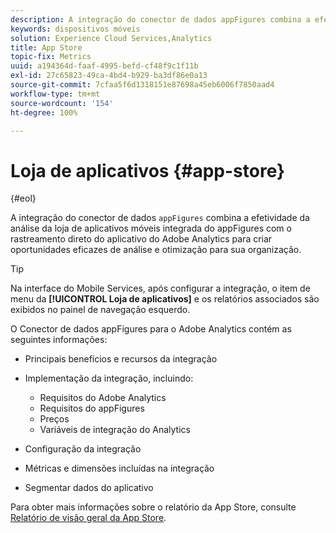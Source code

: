 ```yaml
---
description: A integração do conector de dados appFigures combina a efetividade da análise da app store móvel integrada do appFigures com o rastreamento de aplicativo direto do Adobe Analytics para criar oportunidades eficazes de análise e otimização para sua organização.
keywords: dispositivos móveis
solution: Experience Cloud Services,Analytics
title: App Store
topic-fix: Metrics
uuid: a194364d-faaf-4995-befd-cf48f9c1f11b
exl-id: 27c65823-49ca-4bd4-b929-ba3df86e0a13
source-git-commit: 7cfaa5f6d1318151e87698a45eb6006f7850aad4
workflow-type: tm+mt
source-wordcount: '154'
ht-degree: 100%

---
```


# Loja de aplicativos {#app-store}

{#eol}

A integração do conector de dados `appFigures` combina a efetividade da análise da loja de aplicativos móveis integrada do appFigures com o rastreamento direto do aplicativo do Adobe Analytics para criar oportunidades eficazes de análise e otimização para sua organização.

>[!TIP]
>
>Na interface do Mobile Services, após configurar a integração, o item de menu da **[!UICONTROL Loja de aplicativos]** e os relatórios associados são exibidos no painel de navegação esquerdo.

O Conector de dados appFigures para o Adobe Analytics contém as seguintes informações:

* Principais benefícios e recursos da integração
* Implementação da integração, incluindo:

   * Requisitos do Adobe Analytics
   * Requisitos do appFigures
   * Preços 
   * Variáveis de integração do Analytics

* Configuração da integração
* Métricas e dimensões incluídas na integração
* Segmentar dados do aplicativo

Para obter mais informações sobre o relatório da App Store, consulte   [Relatório de visão geral da App Store](/help/using/usage/c-app-store-store-performance.md).
